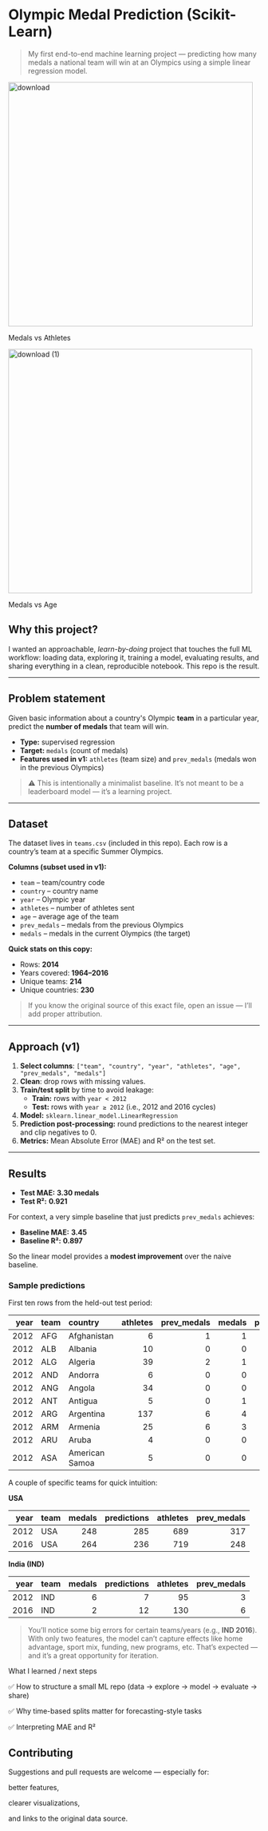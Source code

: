 # Olympic Medal Prediction (Scikit-Learn)

> My first end-to-end machine learning project — predicting how many medals a national team will win at an Olympics using a simple linear regression model.

<img width="490" height="489" alt="download" src="https://github.com/user-attachments/assets/47665375-8271-4caf-81f1-5727fe2d64b5" />

Medals vs Athletes

<img width="489" height="489" alt="download (1)" src="https://github.com/user-attachments/assets/6b203a8f-53ff-4979-ab9c-7e649baa4c1c" />

Medals vs Age

## Why this project?

I wanted an approachable, *learn-by-doing* project that touches the full ML workflow: loading data, exploring it, training a model, evaluating results, and sharing everything in a clean, reproducible notebook. This repo is the result.

---

## Problem statement

Given basic information about a country's Olympic **team** in a particular year, predict the **number of medals** that team will win.

- **Type:** supervised regression  
- **Target:** `medals` (count of medals)  
- **Features used in v1:** `athletes` (team size) and `prev_medals` (medals won in the previous Olympics)

> ⚠️ This is intentionally a minimalist baseline. It’s not meant to be a leaderboard model — it’s a learning project.

---

## Dataset

The dataset lives in `teams.csv` (included in this repo). Each row is a country’s team at a specific Summer Olympics.

**Columns (subset used in v1):**
- `team` – team/country code  
- `country` – country name  
- `year` – Olympic year  
- `athletes` – number of athletes sent  
- `age` – average age of the team  
- `prev_medals` – medals from the previous Olympics  
- `medals` – medals in the current Olympics (the target)

**Quick stats on this copy:**
- Rows: **2014**  
- Years covered: **1964–2016**  
- Unique teams: **214**  
- Unique countries: **230**

> If you know the original source of this exact file, open an issue — I’ll add proper attribution.

---

## Approach (v1)

1. **Select columns**: `["team", "country", "year", "athletes", "age", "prev_medals", "medals"]`
2. **Clean**: drop rows with missing values.
3. **Train/test split** by time to avoid leakage:  
   - **Train:** rows with `year < 2012`  
   - **Test:** rows with `year ≥ 2012` (i.e., 2012 and 2016 cycles)
4. **Model:** `sklearn.linear_model.LinearRegression`
5. **Prediction post-processing:** round predictions to the nearest integer and clip negatives to 0.
6. **Metrics:** Mean Absolute Error (MAE) and R² on the test set.

---

## Results

- **Test MAE:** **3.30 medals**  
- **Test R²:** **0.921**

For context, a very simple baseline that just predicts `prev_medals` achieves:
- **Baseline MAE:** **3.45**  
- **Baseline R²:** **0.897**

So the linear model provides a **modest improvement** over the naive baseline.

### Sample predictions

First ten rows from the held-out test period:

| year | team | country         | athletes | prev_medals | medals | predictions |
|----:|:-----|:-----------------|---------:|------------:|-------:|------------:|
| 2012 | AFG | Afghanistan      | 6   | 1 | 1 | 0 |
| 2012 | ALB | Albania          | 10  | 0 | 0 | 0 |
| 2012 | ALG | Algeria          | 39  | 2 | 1 | 4 |
| 2012 | AND | Andorra          | 6   | 0 | 0 | 0 |
| 2012 | ANG | Angola           | 34  | 0 | 0 | 0 |
| 2012 | ANT | Antigua          | 5   | 0 | 1 | 0 |
| 2012 | ARG | Argentina        | 137 | 6 | 4 | 7 |
| 2012 | ARM | Armenia          | 25  | 6 | 3 | 3 |
| 2012 | ARU | Aruba            | 4   | 0 | 0 | 0 |
| 2012 | ASA | American Samoa   | 5   | 0 | 0 | 0 |

A couple of specific teams for quick intuition:

**USA**

| year | team | medals | predictions | athletes | prev_medals |
|----:|:-----|-------:|------------:|---------:|------------:|
| 2012 | USA | 248 | 285 | 689 | 317 |
| 2016 | USA | 264 | 236 | 719 | 248 |

**India (IND)**

| year | team | medals | predictions | athletes | prev_medals |
|----:|:-----|-------:|------------:|---------:|------------:|
| 2012 | IND | 6 | 7  | 95  | 3 |
| 2016 | IND | 2 | 12 | 130 | 6 |

> You’ll notice some big errors for certain teams/years (e.g., **IND 2016**). With only two features, the model can’t capture effects like home advantage, sport mix, funding, new programs, etc. That’s expected — and it’s a great opportunity for iteration.

What I learned / next steps

✅ How to structure a small ML repo (data → explore → model → evaluate → share)

✅ Why time-based splits matter for forecasting-style tasks

✅ Interpreting MAE and R²

## Contributing

Suggestions and pull requests are welcome — especially for:

better features,

clearer visualizations,

and links to the original data source.
